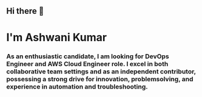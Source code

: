    ## Hi there 👋 
   #                I'm Ashwani Kumar
### As an enthusiastic candidate, I am looking for DevOps Engineer and AWS Cloud Engineer role. I excel in both collaborative team settings and as an independent contributor, possessing a strong drive for innovation, problemsolving, and experience in automation and troubleshooting.

<!--
**TheMannu/TheMannu** is a ✨ _special_ ✨ repository because its `README.md` (this file) appears on your GitHub profile.

Here are some ideas to get you started:

- 🔭 I’m currently working on ...
- 🌱 I’m currently learning ...
- 👯 I’m looking to collaborate on ...
- 🤔 I’m looking for help with ...
- 💬 Ask me about ...
- 📫 How to reach me: ...
- 😄 Pronouns: ...
- ⚡ Fun fact: ...
-->
